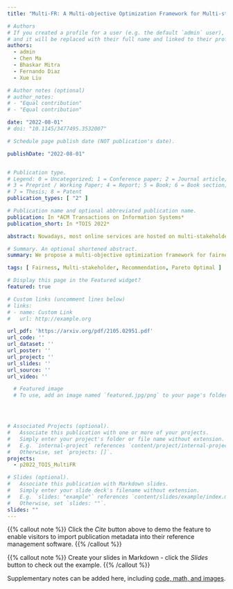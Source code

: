 ```yaml
---
title: "Multi-FR: A Multi-objective Optimization Framework for Multi-stakeholder Fairness-aware Recommendation"

# Authors
# If you created a profile for a user (e.g. the default `admin` user), write the username (folder name) here 
# and it will be replaced with their full name and linked to their profile.
authors:
  - admin
  - Chen Ma
  - Bhaskar Mitra
  - Fernando Diaz
  - Xue Liu

# Author notes (optional)
# author_notes:
# - "Equal contribution"
# - "Equal contribution"

date: "2022-08-01"
# doi: "10.1145/3477495.3532007"

# Schedule page publish date (NOT publication's date).

publishDate: "2022-08-01"


# Publication type.
# Legend: 0 = Uncategorized; 1 = Conference paper; 2 = Journal article;
# 3 = Preprint / Working Paper; 4 = Report; 5 = Book; 6 = Book section;
# 7 = Thesis; 8 = Patent
publication_types: [ "2" ]

# Publication name and optional abbreviated publication name.
publication: In *ACM Transactions on Information Systems*
publication_short: In *TOIS 2022*

abstract: Nowadays, most online services are hosted on multi-stakeholder marketplaces, where consumers and producers may have different objectives. Conventional recommendation systems, however, mainly focus on maximizing consumers' satisfaction by recommending the most relevant items to each individual. This may result in unfair exposure of items, thus jeopardizing producer benefits. Additionally, they do not care whether consumers from diverse demographic groups are equally satisfied. To address these limitations, we propose a multi-objective optimization framework for fairness-aware recommendation, Multi-FR, that adaptively balances accuracy and fairness for various stakeholders with Pareto optimality guarantee. We first propose four fairness constraints on consumers and producers. In order to train the whole framework in an end-to-end way, we utilize the smooth rank and stochastic ranking policy to make these fairness criteria differentiable and friendly to back-propagation. Then, we adopt the multiple gradient descent algorithm to generate a Pareto set of solutions, from which the most appropriate one is selected by the Least Misery Strategy. The experimental results demonstrate that Multi-FR largely improves recommendation fairness on multiple stakeholders over the state-of-the-art approaches while maintaining almost the same recommendation accuracy. The training efficiency study confirms our model's ability to simultaneously optimize different fairness constraints for many stakeholders efficiently.

# Summary. An optional shortened abstract.
summary: We propose a multi-objective optimization framework for fairness-aware recommendation, Multi-FR, that adaptively balances accuracy and fairness for various stakeholders with Pareto optimality guarantee.

tags: [ Fairness, Multi-stakeholder, Recommendation, Pareto Optimal ]

# Display this page in the Featured widget?
featured: true

# Custom links (uncomment lines below)
# links:
# - name: Custom Link
#   url: http://example.org

url_pdf: 'https://arxiv.org/pdf/2105.02951.pdf'
url_code: ''
url_dataset: ''
url_poster: ''
url_project: ''
url_slides: ''
url_source: ''
url_video: ''

  # Featured image
  # To use, add an image named `featured.jpg/png` to your page's folder. 




# Associated Projects (optional).
#   Associate this publication with one or more of your projects.
#   Simply enter your project's folder or file name without extension.
#   E.g. `internal-project` references `content/project/internal-project/index.md`.
#   Otherwise, set `projects: []`.
projects:
  - p2022_TOIS_MultiFR

# Slides (optional).
#   Associate this publication with Markdown slides.
#   Simply enter your slide deck's filename without extension.
#   E.g. `slides: "example"` references `content/slides/example/index.md`.
#   Otherwise, set `slides: ""`.
slides: ""
---
```


{{% callout note %}}
Click the *Cite* button above to demo the feature to enable visitors to import publication metadata into their reference management software.
{{% /callout %}}

{{% callout note %}}
Create your slides in Markdown - click the *Slides* button to check out the example.
{{% /callout %}}

Supplementary notes can be added here, including [code, math, and images](https://wowchemy.com/docs/writing-markdown-latex/).
